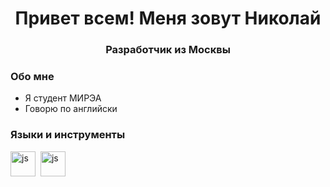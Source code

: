<div id="header" align="center">
  <h1>Привет всем! Меня зовут Николай</h1>
  <h3>Разработчик из Москвы</h3>
</div>

### Обо мне
-  Я студент МИРЭА
-  Говорю по английски


### Языки и инструменты
<img src="https://cdn.jsdelivr.net/gh/devicons/devicon@latest/icons/csharp/csharp-original.svg" 
title="js" width="40"/>&nbsp;
<img src="https://cdn.jsdelivr.net/gh/devicons/devicon@latest/icons/cplusplus/cplusplus-original.svg" 
title="js" width="40"/>&nbsp;
          

<!--
**NionNet2020/NionNet2020** is a ✨ _special_ ✨ repository because its `README.md` (this file) appears on your GitHub profile.

Here are some ideas to get you started:

- 🔭 I’m currently working on ...
- 🌱 I’m currently learning ...
- 👯 I’m looking to collaborate on ...
- 🤔 I’m looking for help with ...
- 💬 Ask me about ...
- 📫 How to reach me: ...
- 😄 Pronouns: ...
- ⚡ Fun fact: ...
-->
